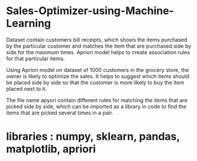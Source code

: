 # Sales-Optimizer-using-Machine-Learning

Dataset contain customers bill receipts, which shows the items purchased by the particular customer and matches the item that are purchased side by side for the maximum times. Apriori model helps to create association rules for that particular items. 

Using Apriori model on dataset of 1000 customers in the grocery store, the owner is likely to optimize the sales. It helps to suggest which items should be placed side by side so that the customer is more likely to buy the item placed next to it.

The file name apyori contain different rules for matching the items that are picked side by side, which can be imported as a library in code to find the items that are picked several times in a pair.   

# libraries : numpy, sklearn, pandas, matplotlib, apriori  
